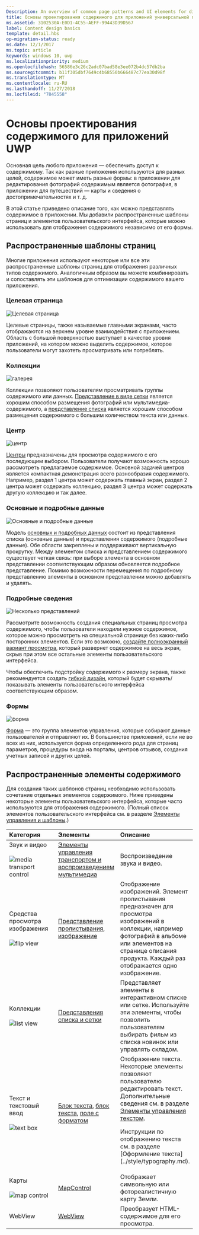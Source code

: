 ```yaml
---
Description: An overview of common page patterns and UI elements for displaying content in your UWP app.
title: Основы проектирования содержимого для приложений универсальной платформы Windows (UWP)
ms.assetid: 3102530A-E0D1-4C55-AEFF-99443D39D567
label: Content design basics
template: detail.hbs
op-migration-status: ready
ms.date: 12/1/2017
ms.topic: article
keywords: windows 10, uwp
ms.localizationpriority: medium
ms.openlocfilehash: 56586e3c26c2adc07bad58e3ee072b4dc57db2ba
ms.sourcegitcommit: b11f305dbf7649c4b68550b666487c77ea30d98f
ms.translationtype: MT
ms.contentlocale: ru-RU
ms.lasthandoff: 11/27/2018
ms.locfileid: "7845558"
---
```

# <a name="content-design-basics-for-uwp-apps"></a>Основы проектирования содержимого для приложений UWP

Основная цель любого приложения — обеспечить доступ к содержимому. Так как разные приложения используются для разных целей, содержимое может иметь разные формы: в приложении для редактирования фотографий содержимым является фотография, в приложении для путешествий — карты и сведения о достопримечательностях и т. д. 

В этой статье приведено описание того, как можно представлять содержимое в приложении. Мы добавили распространенные шаблоны страниц и элементов пользовательского интерфейса, которые можно использовать для отображения содержимого независимо от его формы.

## <a name="common-page-patterns"></a>Распространенные шаблоны страниц

Многие приложения используют некоторые или все эти распространенные шаблоны страниц для отображения различных типов содержимого. Аналогичным образом вы можете комбинировать и сопоставлять эти шаблонов для оптимизации содержимого вашего приложения.

### <a name="landing"></a>Целевая страница

![Целевая страница](images/content-basics/hero-screen.png)

Целевые страницы, также называемые главными экранами, часто отображаются на верхнем уровне взаимодействия с приложением. Область с большой поверхностью выступает в качестве уровня приложений, на котором можно выделить содержимое, которое пользователи могут захотеть просматривать или потреблять.

### <a name="collections"></a>Коллекции

![галерея](images/content-basics/gridview.png)

Коллекции позволяют пользователям просматривать группы содержимого или данных. [Представление в виде сетки](../controls-and-patterns/item-templates-gridview.md) является хорошим способом размещения фотографий или мультимедиа-содержимого, а [представление списка](../controls-and-patterns/item-templates-listview.md) является хорошим способом размещения содержимого с большим количеством текста или данных.

### <a name="hub"></a>Центр

![центр](images/content-basics/hub.png)

[Центры](../controls-and-patterns/hub.md) предназначены для просмотра содержимого с его последующим выбором. Пользователи получают возможность хорошо рассмотреть предлагаемое содержимое. Основной задачей центров является компактная демонстрация всего разнообразия содержимого. Например, раздел 1 центра может содержать главный экран, раздел 2 центра может содержать коллекцию, раздел 3 центра может содержать другую коллекцию и так далее.

### <a name="masterdetail"></a>Основные и подробные данные

![Основные и подробные данные](images/content-basics/master-detail.png)

Модель [основных и подробных данных](../controls-and-patterns/master-details.md) состоит из представления списка (основные данные) и представления содержимого (подробные данные). Обе области закреплены и поддерживают вертикальную прокрутку. Между элементом списка и представлением содержимого существует четкая связь: при выборе элемента в основном представлении соответствующим образом обновляется подробное представление. Помимо возможности перемещения по подробному представлению элементы в основном представлении можно добавлять и удалять.

### <a name="details"></a>Подробные сведения

![Несколько представлений](images/multi-view.png)

Рассмотрите возможность создания специальных страниц просмотра содержимого, чтобы пользователи находили нужное содержимое, которое можно просмотреть на специальной странице без каких-либо посторонних элементов. Если это возможно, [создайте полноэкранный вариант просмотра](../layout/show-multiple-views.md), который развернет содержимое на весь экран, скрыв при этом все остальные элементы пользовательского интерфейса. 

Чтобы обеспечить подстройку содержимого к размеру экрана, также рекомендуется создать [гибкий дизайн](design-and-ui-intro.md), который будет скрывать/показывать элементы пользовательского интерфейса соответствующим образом.

### <a name="forms"></a>Формы
![форма](images/content-basics/forms.png)

[Форма](../controls-and-patterns/forms.md) — это группа элементов управления, которые собирают данные пользователей и отправляют их. В большинстве приложений, если не во всех из них, используется форма определенного рода для страниц параметров, процедуры входа на порталы, центров отзывов, создания учетных записей и других целей. 

## <a name="common-content-elements"></a>Распространенные элементы содержимого

Для создания таких шаблонов страниц необходимо использовать сочетание отдельных элементов содержимого. Ниже приведены некоторые элементы пользовательского интерфейса, которые часто используются для отображения содержимого. (Полный список элементов пользовательского интерфейса см. в разделе [Элементы управления и шаблоны](../controls-and-patterns/index.md).)

<div class="mx-responsive-img">
<table>
<colgroup>
<col width="33%" />
<col width="33%" />
<col width="33%" />
</colgroup>
<thead>
<tr class="header">
<th align="left">Категория</th>
<th align="left">Элементы</th>
<th align="left">Описание</th>
</tr>
</thead>
<tbody>
<tr class="odd">
<td align="left">Звук и видео<br/><br/>
    <img src="images/content-basics/media-transport.png" alt="media transport control" /></td>
<td align="left"><a href="../controls-and-patterns/media-playback.md">Элементы управления транспортом и воспроизведением мультимедиа</a></td>
<td align="left">Воспроизведение звука и видео.</td>
</tr>
<tr class="even">
<td align="left">Средства просмотра изображения<br/><br/>
    <img src="images/content-basics/flipview.jpg" alt="flip view" /></td>
<td align="left"><a href="../controls-and-patterns/flipview.md">Представление пролистывания</a>, <a href="../controls-and-patterns/images-imagebrushes.md">изображение</a></td>
<td align="left">Отображение изображений. Элемент пролистывания предназначен для просмотра изображений в коллекции, например фотографий в альбоме или элементов на странице описания продукта. Каждый раз отображается одно изображение.</td>
</tr>
<tr class="odd">
<td align="left">Коллекции <br/><br/>
    <img src="images/content-basics/listview.png" alt="list view" /></td>
<td align="left"><a href="../controls-and-patterns/lists.md">Представления списка и сетки</a></td>
<td align="left">Представляет элементы в интерактивном списке или сетке. Используйте эти элементы, чтобы позволить пользователям выбирать фильм из списка новинок или управлять складом.</td>
</tr>
<tr class="even">
<td align="left">Текст и текстовый ввод <br/><br/>
    <img src="images/content-basics/textbox.png" alt="text box" /></td>
<td align="left"><p><a href="../controls-and-patterns/text-block.md">Блок текста</a>, <a href="../controls-and-patterns/text-box.md">блок текста</a>, <a href="../controls-and-patterns/rich-edit-box.md">поле с форматом</a></p>
</td>
<td align="left">Отображение текста. Некоторые элементы позволяют пользователю редактировать текст. Дополнительные сведения см. в разделе <a href="../controls-and-patterns/text-controls.md">Элементы управления текстом</a>.
<p>Инструкции по отображению текста см. в разделе [Оформление текста](../style/typography.md).</p>
</td>
</tr>
<tr class="odd">
<td align="left">Карты<br/><br/>
    <img src="images/content-basics/mapcontrol.png" alt="map control" /></td>
<td align="left"><a href="../../maps-and-location/display-maps.md">MapControl</a></td>
<td align="left">Отображает символьную или фотореалистичную карту Земли.</td>
</tr>
<tr class="even">
<td align="left">WebView</td>
<td align="left"><a href="../controls-and-patterns/web-view.md">WebView</a></td>
<td align="left">Преобразует HTML-содержимое для его просмотра.</td>
</tr>
</tbody>
</table>
</div>
